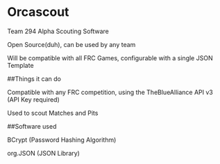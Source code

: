 # Orcascout

Team 294 Alpha Scouting Software

Open Source(duh), can be used by any team

Will be compatible with all FRC Games, configurable with a single JSON Template

##Things it can do

Compatible with any FRC competition, using the TheBlueAlliance API v3 (API Key required)

Used to scout Matches and Pits

##Software used

BCrypt (Password Hashing Algorithm)

org.JSON (JSON Library)
